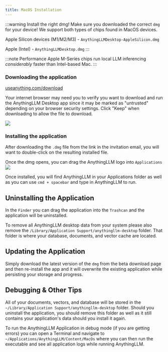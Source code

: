 ```yaml
---
title: MacOS Installation
---
```


:::warning Install the right dmg!
Make sure you downloaded the correct `dmg` for your device! We support both types of chips found in MacOS devices.

Apple Silicon devices (M1/M2/M3) - `AnythingLLMDesktop-AppleSilicon.dmg`

Apple (Intel) - `AnythingLLMDesktop.dmg`
:::

:::note Performance
Apple M-Series chips run local LLM inferencing _considerably_ faster than Intel-based Mac.
:::


### Downloading the application

[useanything.com/download](https://useanything.com/download)

Your internet browser may need you to verify you want to download and run the AnythingLLM Desktop app since it may be marked as "untrusted" depending on your browser security settings. Click "Keep" when downloading to allow the file to download.

<img src="/img/download-mac.png" />


### Installing the application

After downloading the `.dmg` file from the link in the invitation email, you will want to double-click on the resulting installed file.

Once the dmg opens, you can drag the AnythingLLM logo into `Applications`
<img src="/img/install-mac.png" />

Once installed, you will find AnythingLLM in your Applications folder as well as you can use `cmd + spacebar` and type in AnythingLLM to run.


## Uninstalling the Application

In the `Finder` you can drag the application into the `Trashcan` and the application will be uninstalled.

To remove all AnythingLLM desktop data from your system please also remove the `/Library/Application Support/anythingllm-desktop` folder. That folder is where your database, documents, and vector cache are located.

## Updating the Application

Simply download the latest version of the `dmg` from the beta download page and then re-install the app and it will overwrite the existing application while persisting your storage and progress.

##  Debugging & Other Tips
All of your documents, vectors, and database will be stored in the `~/Library/Application Support/anythingllm-desktop` folder. Should you uninstall the application, you should remove this folder as well as it still contains your application's data should you install it again.

To run the AnythingLLM Application in debug mode (if you are getting errors) you can open a Terminal and navigate to `~/Applications/AnythingLLM/Content/MacOs` where you can then run the executable and see all application logs while running AnythingLLM.

